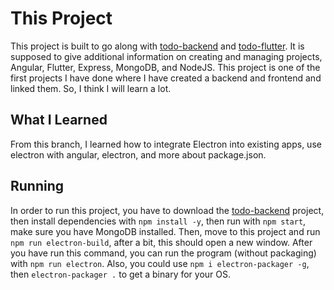 # This Project

This project is built to go along with [todo-backend](https://github.com/jwjbadger/todo-backend) and [todo-flutter](https://github.com/jwjbadger/todo-flutter/). It is supposed to give additional information on creating and managing projects, Angular, Flutter, Express, MongoDB, and NodeJS. This project is one of the first projects I have done where I have created a backend and frontend and linked them. So, I think I will learn a lot.

## What I Learned

From this branch, I learned how to integrate Electron into existing apps, use electron with angular, electron, and more about package.json.

## Running

In order to run this project, you have to download the [todo-backend](https://github.com/jwjbadger/todo-backend/) project, then install dependencies with `npm install -y`, then run with `npm start`, make sure you have MongoDB installed. Then, move to this project and run `npm run electron-build`, after a bit, this should open a new window. After you have run this command, you can run the program (without packaging) with `npm run electron`. Also, you could use `npm i electron-packager -g`, then `electron-packager .` to get a binary for your OS.
